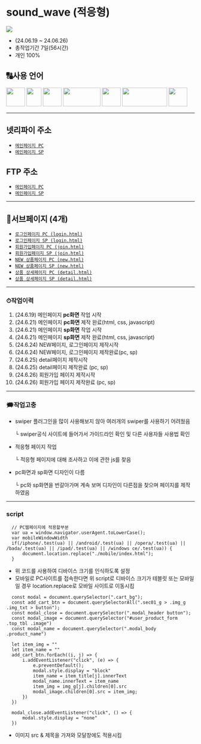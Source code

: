 # sound_wave (적응형)
<img src="https://github.com/ttunmill/sound_wave/assets/84768554/0e3c2d3e-4558-42ef-a6ab-c1e927a7da82">

* (24.06.19 ~ 24.06.26)
* 총작업기간 7일(56시간)
* 개인 100%
## 🔠사용 언어
<img src="https://github.com/ttunmill/gabiacns/assets/84768554/45aaaff6-aa00-4209-a23e-13ec83f6031a" width="50" height="50">
<img src="https://github.com/ttunmill/gabiacns/assets/84768554/f199d7ad-3c97-4ff3-8f22-8d4546bfeb2a" width="40" height="50">
<img src="https://github.com/ttunmill/gabiacns/assets/84768554/d80fb406-7c87-4150-83eb-af60ab915f35" width="50" height="50">
<!-- <img src="https://github.com/ttunmill/gabiacns/assets/84768554/9a4bbb0d-97ed-4a3e-9d31-b7cf837f43fa" width="180" height="50"> -->
<img src="https://github.com/ttunmill/gabiacns/assets/84768554/a5c08a2c-a93b-48a3-865b-3f07eebe4299" width="100" height="50">
<img src="https://github.com/ttunmill/sound_wave/assets/84768554/a618b627-8063-4474-bc21-59d115928fad" width="50" height="50">
<!-- <img src="https://github.com/ttunmill/sound_wave/assets/84768554/39a4bbb8-459b-49f8-8fe8-bd6224781d3e" width="50" height="50"> -->
<img src="https://github.com/ttunmill/sound_wave/assets/84768554/9f299794-f389-48d2-9e00-feb8460a4f27" width="120" height="50">
<img src="https://github.com/ttunmill/sound_wave/assets/84768554/4cfff206-136b-419f-a3f7-a1e6e83880b8" width="50" height="50">

---

## 넷리파이 주소
* [`메인페이지 PC`](https://soundwave-pf.netlify.app/)
* [`메인페이지 SP`](https://soundwave-pf.netlify.app/mobile/)
## FTP 주소
* [`메인페이지 PC`](http://ttunmill.dothome.co.kr/sound_wave/index.html)
* [`메인페이지 SP`](http://ttunmill.dothome.co.kr/sound_wave/mobile/index.html)
---
## 🔗서브페이지 (4개)
* [`로그인페이지 PC (login.html)`](http://ttunmill.dothome.co.kr/sound_wave/pages/login.html)
* [`로그인페이지 SP (login.html)`](http://ttunmill.dothome.co.kr/sound_wave/mobile/pages/login.html)
* [`회원가입페이지 PC (join.html)`](http://ttunmill.dothome.co.kr/sound_wave/pages/join.html)
* [`회원가입페이지 SP (join.html)`](http://ttunmill.dothome.co.kr/sound_wave/mobile/pages/join.html)
* [`NEW 상품페이지 PC (new.html)`](http://ttunmill.dothome.co.kr/sound_wave/pages/new.html)
* [`NEW 상품페이지 SP (new.html)`](http://ttunmill.dothome.co.kr/sound_wave/mobile/pages/new.html)
* [`상품 상세페이지 PC (detail.html)`](http://ttunmill.dothome.co.kr/sound_wave/pages/detail.html)
* [`상품 상세페이지 SP (detail.html)`](http://ttunmill.dothome.co.kr/sound_wave/mobile/pages/detail.html)
---
### ⏱작업이력
1. (24.6.19) 메인페이지 **pc화면** 작업 시작
2. (24.6.21) 메인페이지 **pc화면** 제작 완료(html, css, javascript)
3. (24.6.21) 메인페이지 **sp화면** 작업 시작
4. (24.6.21) 메인페이지 **sp화면** 제작 완료(html, css, javascript)
5. (24.6.24) NEW페이지, 로그인페이지 제작시작
6. (24.6.24) NEW페이지, 로그인페이지 제작완료(pc, sp)
7. (24.6.25) detail페이지 제작시작
8. (24.6.25) detail페이지 제작완료 (pc, sp)
9. (24.6.26) 회원가입 페이지 제작시작
10. (24.6.26) 회원가입 페이지 제작완료 (pc, sp)
---
### 🗯작업고충
* swiper 플러그인을 많이 사용해보지 않아 여러개의 swiper를 사용하기 어려웠음

  └ swiper공식 사이트에 들어가서 가이드라인 확인 및 다른 사용자들 사용법 확인
* 적응형 페이지 작업

  └ 적응형 페이지에 대해 조사하고 이에 관한 js를 찾음
* pc화면과 sp화면 디자인이 다름

  └ pc와 sp화면을 번갈아가며 계속 보며 디자인이 다른점을 찾으며 페이지를 제작하였음
---
### script
```
  // PC웹페이지에 적용할부분
  var ua = window.navigator.userAgent.toLowerCase();
  var mobileWindowWidth
  if(/iphone/.test(ua) || /android/.test(ua) || /opera/.test(ua) || /bada/.test(ua) || /ipad/.test(ua) || /windows ce/.test(ua)) {
      document.location.replace("./mobile/index.html");
  }
```
- 위 코드를 사용하여 디바이스 크기를 인식하도록 설정
- 모바일로 PC사이트를 접속한다면 위 script로 디바이스 크기가 테블릿 또는 모바일일 경우 location.replace로 모바일 사이트로 이동시킴

```
  const modal = document.querySelector(".cart_bg");
  const add_cart_btn = document.querySelectorAll(".sec01_g > .img_g .img_txt > button");
  const modal_close = document.querySelector(".modal_header button");
  const modal_image = document.querySelector("#user_product_form .top_tbl .image")
  const modal_name = document.querySelector(".modal_body .product_name")
  
  let item_img = ""
  let item_name = ""
  add_cart_btn.forEach((i, j) => {
      i.addEventListener("click", (e) => {
          e.preventDefault();
          modal.style.display = "block"
          item_name = item_title[j].innerText
          modal_name.innerText = item_name
          item_img = img_g[j].children[0].src
          modal_image.children[0].src = item_img;
      })
  })
  
  modal_close.addEventListener("click", () => {
      modal.style.display = "none"
  })
```
- 이미지 src & 제목을 가져와 모달창에도 적용시킴

